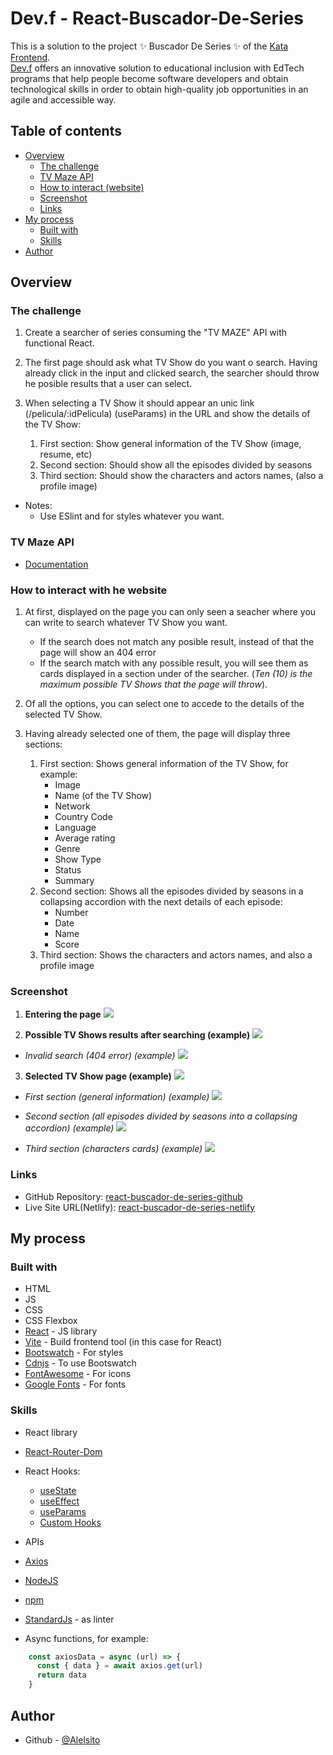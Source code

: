 # Dev.f - React-Buscador-De-Series

This is a solution to the project ✨ Buscador De Series ✨ of the [Kata Frontend](https://www.devf.la/master/encoding/mx).\
[Dev.f](https://www.devf.la/) offers an innovative solution to educational inclusion with EdTech programs that help people become software developers and obtain technological skills in order to obtain high-quality job opportunities in an agile and accessible way. 

## Table of contents

- [Overview](#overview)
  - [The challenge](#the-challenge)
  - [TV Maze API](#tv-maze-api)
  - [How to interact (website)](#how-to-interact-with-he-website)
  - [Screenshot](#screenshot)
  - [Links](#links)
- [My process](#my-process)
  - [Built with](#built-with)
  - [Skills](#skills)
- [Author](#author)

## Overview

### The challenge

1. Create a searcher of series consuming the "TV MAZE" API with functional React.

2. The first page should ask what TV Show do you want o search. Having already click in the input and clicked search, the searcher should throw he posible results that a user can select.

1. When selecting a TV Show it should appear an unic link (/pelicula/:idPelicula) (useParams) in the URL and show the details of the TV Show:

    1. First section: Show general information of the TV Show (image, resume, etc)
    2. Second section: Should show all the episodes divided by seasons
    3. Third section: Should show the characters and actors names, (also a profile image)

* Notes:
    - Use ESlint and for styles whatever you want.

### TV Maze API

- [Documentation](https://www.tvmaze.com/api)

### How to interact with he website

1. At first, displayed on the page you can only seen a seacher where you can write to search whatever TV Show you want.

    - If the search does not match any posible result, instead of that the page will show an 404 error
    - If the search match with any possible result, you will see them as cards displayed in a section under of the searcher. (*Ten (10) is the maximum possible TV Shows that the page will throw*).

2. Of all the options, you can select one to accede to the details of the selected TV Show.

3. Having already selected one of them, the page will display three sections:

    1. First section: Shows general information of the TV Show, for example:
        - Image
        - Name (of the TV Show)
        - Network
        - Country Code
        - Language
        - Average rating
        - Genre
        - Show Type
        - Status
        - Summary
    2. Second section: Shows all the episodes divided by seasons in a collapsing accordion with the next details of each episode:
        - Number
        - Date
        - Name
        - Score
    3. Third section: Shows the characters and actors names, and also a profile image

### Screenshot

1. **Entering the page**
![](./src/assets/screenshots/Entering-the-page.png)

2. **Possible TV Shows results after searching (example)**
![](./src/assets/screenshots/Possible-tv-shows-search.png)

- *Invalid search (404 error) (example)*
![](./src/assets/screenshots/Invalid-search-404.png)

3. **Selected TV Show page (example)**
![](./src/assets/screenshots/Selected-tv-show-page.png)

- *First section (general information) (example)*
![](./src/assets/screenshots/First-section.png)

- *Second section (all episodes divided by seasons into a collapsing accordion) (example)*
![](./src/assets/screenshots/Second-section.png)

- *Third section (characters cards) (example)*
![](./src/assets/screenshots/Third-section.png)

### Links

- GitHub Repository: [react-buscador-de-series-github](https://github.com/Alelsito/react-buscador-de-series)
- Live Site URL(Netlify): [react-buscador-de-series-netlify](https://react-buscador-de-series.netlify.app/)

## My process

### Built with

- HTML
- JS
- CSS
- CSS Flexbox
- [React](https://reactjs.org/) - JS library
- [Vite](https://vitejs.dev/) - Build frontend tool (in this case for React)
- [Bootswatch](https://bootswatch.com/) - For styles
- [Cdnjs](https://cdnjs.com/libraries/bootswatch) - To use Bootswatch
- [FontAwesome](https://fontawesome.com/) - For icons
- [Google Fonts](https://fonts.google.com/) - For fonts

### Skills

- React library
- [React-Router-Dom](https://reactrouter.com/en/main)
- React Hooks:
    - [useState](https://reactjs.org/docs/hooks-state.html)
    - [useEffect](https://reactjs.org/docs/hooks-effect.html)
    - [useParams](https://reactrouter.com/en/main/hooks/use-params)
    - [Custom Hooks](https://reactjs.org/docs/hooks-custom.html)
- APIs
- [Axios](https://axios-http.com/docs/intro)
- [NodeJS](https://nodejs.org/en/)
- [npm](https://www.npmjs.com/)
- [StandardJs](https://standardjs.com/) - as linter

- Async functions, for example:

```js
    const axiosData = async (url) => {
      const { data } = await axios.get(url)
      return data
    }
```
## Author

- Github - [@Alelsito](https://github.com/Alelsito)

